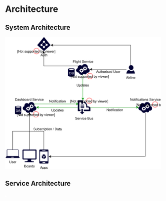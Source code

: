 # Architecture

## System Architecture

![architecture](/static/images/architecture.system.svg)

## Service Architecture

![architecture](/static/images/architecture.service.svg)
